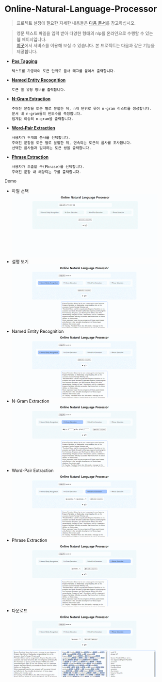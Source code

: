 # Online-Natural-Language-Processor

>프로젝트 설정에 필요한 자세한 내용들은 <a href="https://github.com/jin519/Online-Natural-Language-Processor/blob/29dd3745102bbaa59789a41f548add28ab21cfb4/documentation/.README.md">다음 문서</a>를 참고하십시오.

>영문 텍스트 파일을 입력 받아 다양한 형태의 nlp를 온라인으로 수행할 수 있는 웹 페이지입니다.<br>
<a href="http://www.godjin.online:8000">이곳</a>에서 서비스를 이용해 보실 수 있습니다. 본 프로젝트는 다음과 같은 기능을 제공합니다.<br>


<ul>
  <li><a href="application/nlp/PosTagger.py"><b>Pos Tagging</b></a>
      
    텍스트를 가공하여 토큰 단위로 품사 태그를 붙여서 출력합니다.
  
  </li>
   
  <li><a href="application/nlp/NamedEntityRecognizer.py"><b>Named Entity Recognition</b></a>
    
    토큰 별 유형 정보를 출력합니다. 
  
  <li><a href="application/nlp/NGramExtractor.py"><b>N-Gram Extraction</b></a>
  
    주어진 문장을 토큰 별로 분할한 뒤, n개 단위로 묶어 n-gram 리스트를 생성합니다.
    문서 내 n-gram들의 빈도수를 측정합니다.
    임계값 이상의 n-gram을 출력합니다.
    
  </li>
  
  <li><a href="application/nlp/WordPairExtractor.py"><b>Word-Pair Extraction</b></a>

    사용자가 두개의 품사를 선택합니다.
    주어진 문장을 토큰 별로 분할한 뒤, 연속되는 토큰의 품사를 조사합니다.
    선택한 품사들과 일치하는 토큰 쌍을 출력합니다.
    
  </li>
  
  <li><a href="application/nlp/PhraseExtractor.py"><b>Phrase Extraction</b></a>
    
    사용자가 추출할 구(Phrase)를 선택합니다.
    주어진 문장 내 해당되는 구를 출력합니다.
    
  </li>
</ul>

Demo

<ul>
  <li>파일 선택<img src="md/demo1.gif"></li>
  <li>설명 보기<img src="md/demo2.gif"></li>
  <li>Named Entity Recognition<img src="md/demo3.gif"></li>
  <li>N-Gram Extraction<img src="md/demo4.gif"></li>
  <li>Word-Pair Extraction<img src="md/demo5.gif"></li>
  <li>Phrase Extraction<img src="md/demo6.gif"></li>
  <li>다운로드<img src="md/demo7.gif"></li>
</ul>
